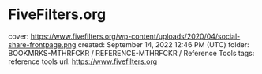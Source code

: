 # FiveFilters.org

cover: https://www.fivefilters.org/wp-content/uploads/2020/04/social-share-frontpage.png
created: September 14, 2022 12:46 PM (UTC)
folder: BOOKMRKS-MTHRFCKR / REFERENCE-MTHRFCKR / Reference Tools
tags: reference tools
url: https://www.fivefilters.org